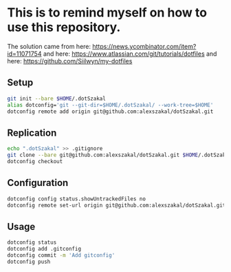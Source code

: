 # This is to remind myself on how to use this repository.

The solution came from here:
<https://news.ycombinator.com/item?id=11071754>
and here:
<https://www.atlassian.com/git/tutorials/dotfiles>
and here:
<https://github.com/Siilwyn/my-dotfiles>

## Setup
```sh
git init --bare $HOME/.dotSzakal
alias dotconfig='git --git-dir=$HOME/.dotSzakal/ --work-tree=$HOME'
dotconfig remote add origin git@github.com:alexszakal/dotSzakal.git
```

## Replication
```sh
echo ".dotSzakal" >> .gitignore
git clone --bare git@github.com:alexszakal/dotSzakal.git $HOME/.dotSzakal
dotconfig checkout
```

## Configuration
```sh
dotconfig config status.showUntrackedFiles no
dotconfig remote set-url origin git@github.com:alexszakal/dotSzakal.git
```

## Usage
```sh
dotconfig status
dotconfig add .gitconfig
dotconfig commit -m 'Add gitconfig'
dotconfig push
```
